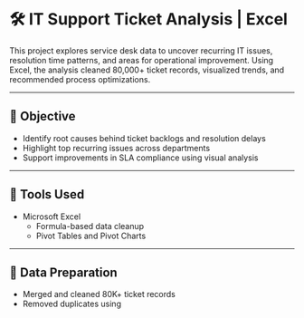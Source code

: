 # 🛠️ IT Support Ticket Analysis | Excel

This project explores service desk data to uncover recurring IT issues, resolution time patterns, and areas for operational improvement. Using Excel, the analysis cleaned 80,000+ ticket records, visualized trends, and recommended process optimizations.

---

## 🎯 Objective

- Identify root causes behind ticket backlogs and resolution delays  
- Highlight top recurring issues across departments  
- Support improvements in SLA compliance using visual analysis

---

## 🧰 Tools Used

- Microsoft Excel  
  - Formula-based data cleanup  
  - Pivot Tables and Pivot Charts  

---

## 🔄 Data Preparation

- Merged and cleaned 80K+ ticket records  
- Removed duplicates using
